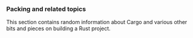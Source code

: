 ### Packing and related topics

This section contains random information about Cargo and various other bits and pieces on building a Rust project.